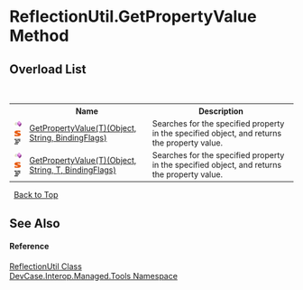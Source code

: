 # ReflectionUtil.GetPropertyValue Method 
 


## Overload List
&nbsp;<table><tr><th></th><th>Name</th><th>Description</th></tr><tr><td>![Public method](media/pubmethod.gif "Public method")![Static member](media/static.gif "Static member")![Code example](media/CodeExample.png "Code example")</td><td><a href="M_DevCase_Interop_Managed_Tools_ReflectionUtil_GetPropertyValue__1">GetPropertyValue(T)(Object, String, BindingFlags)</a></td><td>
Searches for the specified property in the specified object, and returns the property value.</td></tr><tr><td>![Public method](media/pubmethod.gif "Public method")![Static member](media/static.gif "Static member")![Code example](media/CodeExample.png "Code example")</td><td><a href="M_DevCase_Interop_Managed_Tools_ReflectionUtil_GetPropertyValue__1_1">GetPropertyValue(T)(Object, String, T, BindingFlags)</a></td><td>
Searches for the specified property in the specified object, and returns the property value.</td></tr></table>&nbsp;
<a href="#reflectionutil.getpropertyvalue-method">Back to Top</a>

## See Also


#### Reference
<a href="T_DevCase_Interop_Managed_Tools_ReflectionUtil">ReflectionUtil Class</a><br /><a href="N_DevCase_Interop_Managed_Tools">DevCase.Interop.Managed.Tools Namespace</a><br />